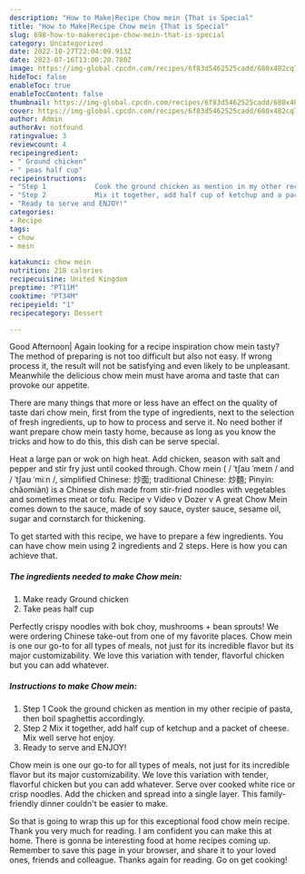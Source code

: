 ```yaml
---
description: "How to Make|Recipe Chow mein {That is Special"
title: "How to Make|Recipe Chow mein {That is Special"
slug: 698-how-to-makerecipe-chow-mein-that-is-special
category: Uncategorized
date: 2022-10-27T22:04:09.913Z
date: 2023-07-16T13:00:20.780Z
image: https://img-global.cpcdn.com/recipes/6f83d5462525cadd/680x482cq70/chow-mein-recipe-main-photo.jpg
hideToc: false
enableToc: true
enableTocContent: false
thumbnail: https://img-global.cpcdn.com/recipes/6f83d5462525cadd/680x482cq70/chow-mein-recipe-main-photo.jpg
cover: https://img-global.cpcdn.com/recipes/6f83d5462525cadd/680x482cq70/chow-mein-recipe-main-photo.jpg
author: Admin
authorAv: notfound
ratingvalue: 3
reviewcount: 4
recipeingredient:
- " Ground chicken"
- " peas half cup"
recipeinstructions:
- "Step 1            Cook the ground chicken as mention in my other recipie of pasta, then boil spaghettis accordingly."
- "Step 2            Mix it together, add half cup of ketchup and a packet of cheese. Mix well serve hot enjoy."
- "Ready to serve and ENJOY!"
categories:
- Recipe
tags:
- chow
- mein

katakunci: chow mein 
nutrition: 218 calories
recipecuisine: United Kingdom
preptime: "PT11M"
cooktime: "PT34M"
recipeyield: "1"
recipecategory: Dessert

---
```



Good Afternoon| Again looking for a recipe inspiration chow mein tasty? The method of preparing is not too difficult but also not easy. If wrong process it, the result will not be satisfying and even likely to be unpleasant. Meanwhile the delicious chow mein must have aroma and taste that can provoke our appetite.






There are many things that more or less have an effect on the quality of taste dari chow mein, first from the type of ingredients, next to the selection of fresh ingredients, up to how to process and serve it. No need bother if want prepare chow mein tasty home, because as long as you know the tricks and how to do this, this dish can be serve  special.


Heat a large pan or wok on high heat. Add chicken, season with salt and pepper and stir fry just until cooked through. Chow mein ( / ˈtʃaʊ ˈmeɪn / and / ˈtʃaʊ ˈmiːn /, simplified Chinese: 炒面; traditional Chinese: 炒麵; Pinyin: chǎomiàn) is a Chinese dish made from stir-fried noodles with vegetables and sometimes meat or tofu. Recipe v Video v Dozer v A great Chow Mein comes down to the sauce, made of soy sauce, oyster sauce, sesame oil, sugar and cornstarch for thickening.


To get started with this recipe, we have to prepare a few ingredients. You can have chow mein using 2 ingredients and 2 steps. Here is how you can achieve that.

<!--inarticleads1-->

##### The ingredients needed to make Chow mein:

1. Make ready  Ground chicken
1. Take  peas half cup


Perfectly crispy noodles with bok choy, mushrooms + bean sprouts! We were ordering Chinese take-out from one of my favorite places. Chow mein is one our go-to for all types of meals, not just for its incredible flavor but its major customizability. We love this variation with tender, flavorful chicken but you can add whatever. 

<!--inarticleads2-->

##### Instructions to make Chow mein:

1. Step 1            Cook the ground chicken as mention in my other recipie of pasta, then boil spaghettis accordingly.
1. Step 2            Mix it together, add half cup of ketchup and a packet of cheese. Mix well serve hot enjoy.
1. Ready to serve and ENJOY!

Chow mein is one our go-to for all types of meals, not just for its incredible flavor but its major customizability. We love this variation with tender, flavorful chicken but you can add whatever. Serve over cooked white rice or crisp noodles. Add the chicken and spread into a single layer. This family-friendly dinner couldn&#39;t be easier to make. 

So that is going to wrap this up for this exceptional food chow mein recipe. Thank you very much for reading. I am confident you can make this at home. There is gonna be interesting food at home recipes coming up. Remember to save this page in your browser, and share it to your loved ones, friends and colleague. Thanks again for reading. Go on get cooking!
